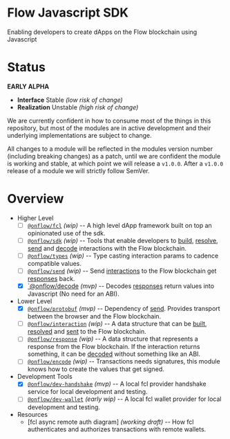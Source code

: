 # Flow Javascript SDK

Enabling developers to create dApps on the Flow blockchain using Javascript

# Status

**EARLY ALPHA**

- **Interface** Stable _(low risk of change)_
- **Realization** Unstable _(high risk of change)_

We are currently confident in how to consume most of the things in this repository, but most of the modules are in active development and their underlying implementations are subject to change.

All changes to a module will be reflected in the modules version number (including breaking changes) as a patch, until we are confident the module is working and stable, at which point we will release a `v1.0.0`. After a `v1.0.0` release of a module we will strictly follow SemVer.

# Overview

- Higher Level
  - [ ] [`@onflow/fcl`](./packages/fcl) _(wip)_ -- A high level dApp framework built on top an opinionated use of the sdk.
  - [ ] [`@onflow/sdk`](./packages/sdk) _(wip)_ -- Tools that enable developers to [build](./packages/sdk/src/build), [resolve](./packages/sdk/src/resolve), [send](./packages/send) and [decode](./packages/decode) interactions with the Flow blockchain.
  - [ ] [`@onflow/types`](./packages/types) _(wip)_ -- Type casting interaction params to cadence compatible values.
  - [ ] [`@onflow/send`](./packages/send) _(wip)_ -- Send [interactions](./packages/interaction) to the Flow blockchain get [responses](./packages/response) back.
  - [x] [`@onflow/decode](./packages/decode) _(mvp)_ -- Decodes [responses](./packages/response) return values into Javascript (No need for an ABI).

- Lower Level
  - [x] [`@onflow/protobuf`](./packages/protobuf) _(mvp)_ -- Dependency of [send](./packages/protobuf). Provides transport between the browser and the Flow blockchain.
  - [ ] [`@onflow/interaction`](./packages/interaction) _(wip)_ -- A data structure that can be [built](./packages/sdk/src/build), [resolved](./packages/sdk/src/resolve) and [sent](./packages/send) to the Flow blockchain.
  - [ ] [`@onflow/response`](./packages/response) _(wip)_ -- A data structure that represents a response from the Flow blockchain. If the interaction returns something, it can be [decoded](./package/decode) without something like an ABI.
  - [ ] [`@onflow/encode`](./packages/encode) _(wip)_ -- Transactions needs signatures, this module knows how to create the values that get signed.

- Development Tools
  - [x] [`@onflow/dev-handshake`](./packages/dev-handshake) _(mvp)_ -- A local fcl provider handshake service for local development and testing.
  - [ ] [`@onflow/dev-wallet`](./packages/dev-wallet) _(early wip)_ -- A local fcl wallet provider for local development and testing.

- Resources
  - [fcl async remote auth diagram] _(working draft)_ -- How fcl authenticates and authorizes transactions with remote wallets.
